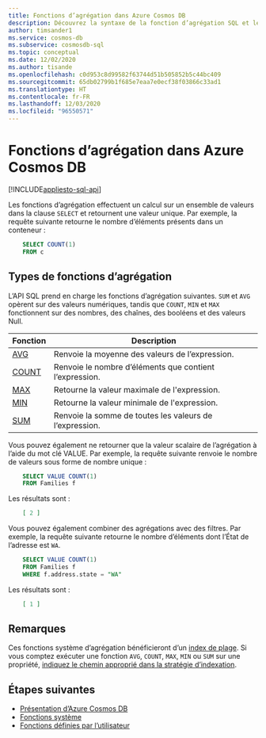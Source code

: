 ```yaml
---
title: Fonctions d’agrégation dans Azure Cosmos DB
description: Découvrez la syntaxe de la fonction d’agrégation SQL et les types de fonctions d’agrégation prises en charge par Azure Cosmos DB.
author: timsander1
ms.service: cosmos-db
ms.subservice: cosmosdb-sql
ms.topic: conceptual
ms.date: 12/02/2020
ms.author: tisande
ms.openlocfilehash: c0d953c8d99582f63744d51b505852b5c44bc409
ms.sourcegitcommit: 65db02799b1f685e7eaa7e0ecf38f03866c33ad1
ms.translationtype: HT
ms.contentlocale: fr-FR
ms.lasthandoff: 12/03/2020
ms.locfileid: "96550571"
---
```

# <a name="aggregate-functions-in-azure-cosmos-db"></a>Fonctions d’agrégation dans Azure Cosmos DB
[!INCLUDE[appliesto-sql-api](includes/appliesto-sql-api.md)]

Les fonctions d’agrégation effectuent un calcul sur un ensemble de valeurs dans la clause `SELECT` et retournent une valeur unique. Par exemple, la requête suivante retourne le nombre d’éléments présents dans un conteneur :

```sql
    SELECT COUNT(1)
    FROM c
```

## <a name="types-of-aggregate-functions"></a>Types de fonctions d’agrégation

L’API SQL prend en charge les fonctions d’agrégation suivantes. `SUM` et `AVG` opèrent sur des valeurs numériques, tandis que `COUNT`, `MIN` et `MAX` fonctionnent sur des nombres, des chaînes, des booléens et des valeurs Null.

| Fonction | Description |
|-------|-------------|
| [AVG](sql-query-aggregate-avg.md) | Renvoie la moyenne des valeurs de l’expression. |
| [COUNT](sql-query-aggregate-count.md) | Renvoie le nombre d’éléments que contient l’expression. |
| [MAX](sql-query-aggregate-max.md) | Retourne la valeur maximale de l'expression. |
| [MIN](sql-query-aggregate-min.md) | Retourne la valeur minimale de l'expression. |
| [SUM](sql-query-aggregate-sum.md) | Renvoie la somme de toutes les valeurs de l’expression. |


Vous pouvez également ne retourner que la valeur scalaire de l’agrégation à l’aide du mot clé VALUE. Par exemple, la requête suivante renvoie le nombre de valeurs sous forme de nombre unique :

```sql
    SELECT VALUE COUNT(1)
    FROM Families f
```

Les résultats sont :

```json
    [ 2 ]
```

Vous pouvez également combiner des agrégations avec des filtres. Par exemple, la requête suivante retourne le nombre d’éléments dont l’État de l’adresse est `WA`.

```sql
    SELECT VALUE COUNT(1)
    FROM Families f
    WHERE f.address.state = "WA"
```

Les résultats sont :

```json
    [ 1 ]
```

## <a name="remarks"></a>Remarques

Ces fonctions système d’agrégation bénéficieront d’un [index de plage](index-policy.md#includeexclude-strategy). Si vous comptez exécuter une fonction `AVG`, `COUNT`, `MAX`, `MIN` ou `SUM` sur une propriété, [indiquez le chemin approprié dans la stratégie d’indexation](index-policy.md#includeexclude-strategy).

## <a name="next-steps"></a>Étapes suivantes

- [Présentation d’Azure Cosmos DB](introduction.md)
- [Fonctions système](sql-query-system-functions.md)
- [Fonctions définies par l’utilisateur](sql-query-udfs.md)